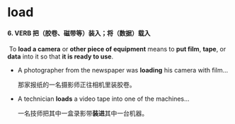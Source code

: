 # load

#### 6. VERB 把（胶卷、磁带等）装入；将（数据）载入

​	To **load a camera** or **other piece of equipment** means to **put film**, **tape**, or **data** into it so that **it is ready to use**.

- A photographer from the newspaper was **loading** his camera with film...

  那家报纸的一名摄影师正往相机里装胶卷。

- A technician **loads** a video tape into one of the machines...

  一名技师把其中一盒录影带**装进**其中一台机器。